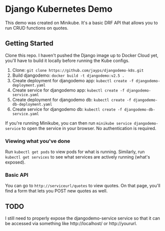 # Django Kubernetes Demo

This demo was created on Minikube.  It's a basic DRF API that allows you to run CRUD functions on quotes.  

## Getting Started
Clone this repo.  I haven't pushed the Django image up to Docker Cloud yet, you'll have to build it locally before running the Kube configs.  

1) Clone: `git clone https://github.com/jayps/djangodemo-k8s.git`  
2) Build djangodemo: `docker build -t djangodemo:v2.5 .`  
3) Create deployment for djangodemo app: `kubectl create -f djangodemo-deployment.yaml`  
4) Create service for djangodemo app: `kubectl create -f djangodemo-service.yaml`  
5) Create deployment for djangodemo db: `kubectl create -f djangodemo-db-deployment.yaml`  
6) Create service for djangodemo db: `kubectl create -f djangodemo-db-service.yaml`  

If you're running Minikube, you can then run `minikube service djangodemo-service` to open the service in your browser.  No authentication is required.  

### Viewing what you've done
Run `kubectl get pods` to view pods for what is running.  Similarly, run `kubectl get services` to see what services are actively running (what's exposed).  

### Basic API
You can go to `http://serviceurl/quotes` to view quotes.  On that page, you'll find a form that lets you POST new quotes as well.  

## TODO
I still need to properly expose the djangodemo-service service so that it can be accessed via something like http://localhost/ or http://yoururl.